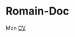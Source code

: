 # Romain-Doc
Mon <a href="https://htmlpreview.github.io/?https://github.com/quet-romain/Romain-Doc/blob/master/CV-Romain.html">CV</a>
